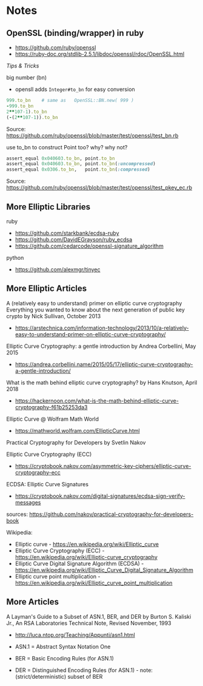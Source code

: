 # Notes


## OpenSSL (binding/wrapper) in ruby

- <https://github.com/ruby/openssl>
- <https://ruby-doc.org/stdlib-2.5.1/libdoc/openssl/rdoc/OpenSSL.html>



*Tips & Tricks*


big number (bn)

- opensll adds `Integer#to_bn` for easy conversion

``` ruby
999.to_bn    # same as   OpenSSL::BN.new( 999 )
-999.to_bn
2**107-1).to_bn
(-(2**107-1)).to_bn
```

Source: <https://github.com/ruby/openssl/blob/master/test/openssl/test_bn.rb>

use to_bn to construct Point too? why? why not?

``` ruby
assert_equal 0x040603.to_bn, point.to_bn
assert_equal 0x040603.to_bn, point.to_bn(:uncompressed)
assert_equal 0x0306.to_bn,   point.to_bn(:compressed)
```

Source: <https://github.com/ruby/openssl/blob/master/test/openssl/test_pkey_ec.rb>


## More Elliptic Libraries

ruby

- <https://github.com/starkbank/ecdsa-ruby>
- <https://github.com/DavidEGrayson/ruby_ecdsa>
- <https://github.com/cedarcode/openssl-signature_algorithm>

python

- <https://github.com/alexmgr/tinyec>




## More Elliptic Articles

A (relatively easy to understand) primer on elliptic curve cryptography
Everything you wanted to know about the next generation of public key crypto
by  Nick Sullivan, October 2013

- <https://arstechnica.com/information-technology/2013/10/a-relatively-easy-to-understand-primer-on-elliptic-curve-cryptography/>

Elliptic Curve Cryptography: a gentle introduction
by Andrea Corbellini, May 2015

- <https://andrea.corbellini.name/2015/05/17/elliptic-curve-cryptography-a-gentle-introduction/>

What is the math behind elliptic curve cryptography?
by Hans Knutson, April 2018

- <https://hackernoon.com/what-is-the-math-behind-elliptic-curve-cryptography-f61b25253da3>


Elliptic Curve @ Wolfram Math World
- <https://mathworld.wolfram.com/EllipticCurve.html>



Practical Cryptography for Developers by Svetlin Nakov

Elliptic Curve Cryptography (ECC)
- <https://cryptobook.nakov.com/asymmetric-key-ciphers/elliptic-curve-cryptography-ecc>

ECDSA: Elliptic Curve Signatures 
- <https://cryptobook.nakov.com/digital-signatures/ecdsa-sign-verify-messages>

sources: <https://github.com/nakov/practical-cryptography-for-developers-book>



Wikipedia:
-  Elliptic curve - <https://en.wikipedia.org/wiki/Elliptic_curve>
-  Elliptic Curve Cryptography (ECC)  - <https://en.wikipedia.org/wiki/Elliptic-curve_cryptography>
-  Elliptic Curve Digital Signature Algorithm (ECDSA) - <https://en.wikipedia.org/wiki/Elliptic_Curve_Digital_Signature_Algorithm>
-  Elliptic curve point multiplication - <https://en.wikipedia.org/wiki/Elliptic_curve_point_multiplication>


## More Articles

A Layman's Guide to a Subset of ASN.1, BER, and DER
by Burton S. Kaliski Jr., An RSA Laboratories Technical Note, Revised November, 1993
- <http://luca.ntop.org/Teaching/Appunti/asn1.html>

- ASN.1 = Abstract Syntax Notation One 
- BER = Basic Encoding Rules   (for ASN.1)
- DER = Distinguished Encoding Rules (for ASN.1) - note: (strict/deterministic) subset of BER
